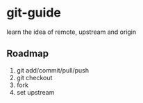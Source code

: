 # git-guide

learn the idea of remote, upstream and origin

## Roadmap

1. git add/commit/pull/push
2. git checkout
3. fork
4. set upstream